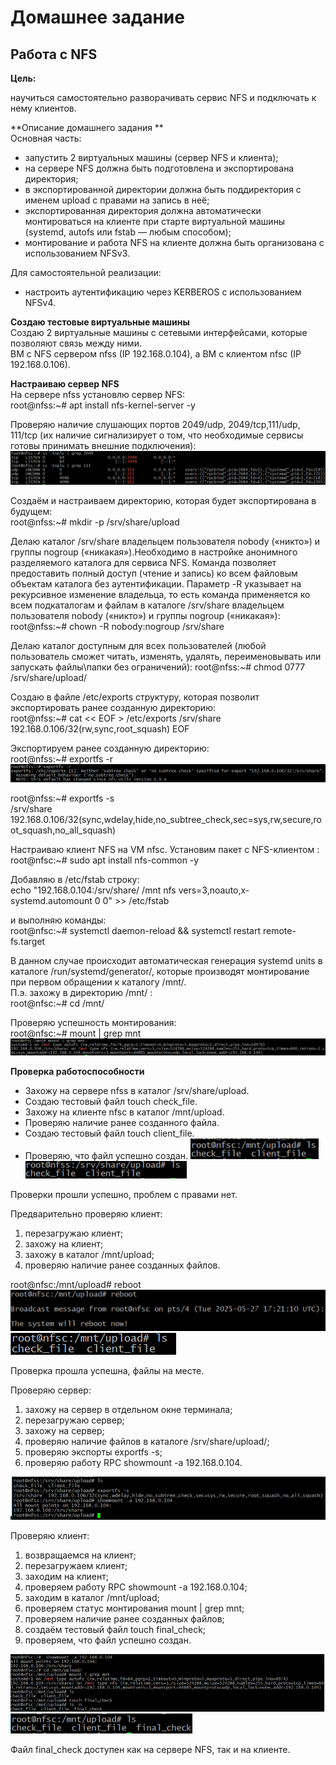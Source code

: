 # Домашнее задание

## Работа с NFS <br>
**Цель:**

научиться самостоятельно разворачивать сервис NFS и подключать к нему клиентов.

**Описание домашнего задания **<br>
Основная часть:<br> 
- запустить 2 виртуальных машины (сервер NFS и клиента);<br>
- на сервере NFS должна быть подготовлена и экспортирована директория; <br>
- в экспортированной директории должна быть поддиректория с именем upload с правами на запись в неё; <br> 
- экспортированная директория должна автоматически монтироваться на клиенте при старте виртуальной машины (systemd, autofs или fstab — любым способом);<br>
- монтирование и работа NFS на клиенте должна быть организована с использованием NFSv3.<br>

Для самостоятельной реализации: <br>
- настроить аутентификацию через KERBEROS с использованием NFSv4.

**Создаю тестовые виртуальные машины**<br>
Создаю 2 виртуальные машины с сетевыми интерфейсами, которые позволяют связь между ними. <br>
  ВМ с NFS сервером nfss (IP 192.168.0.104), а ВМ с клиентом nfsc (IP 192.168.0.106).

  **Настраиваю сервер NFS** <br>
На сервере nfss установлю сервер NFS:<br>
root@nfss:~#  apt install nfs-kernel-server -y

Проверяю наличие слушающих портов 2049/udp, 2049/tcp,111/udp, 111/tcp (их наличие сигнализирует о том, что необходимые сервисы готовы принимать внешние подключения):<br>
![alt text](image-16.png)

Создаём и настраиваем директорию, которая будет экспортирована в будущем: <br>
root@nfss:~# mkdir -p /srv/share/upload

Делаю каталог /srv/share  владельцем пользователя nobody («никто») и группы nogroup («никакая»).Необходимо в настройке анонимного разделяемого каталога для сервиса NFS. Команда позволяет предоставить полный доступ (чтение и запись) ко всем файловым объектам каталога без аутентификации. Параметр -R указывает на рекурсивное изменение владельца, то есть команда применяется ко всем подкаталогам и файлам в каталоге /srv/share владельцем пользователя nobody («никто») и группы nogroup («никакая»):<br>
root@nfss:~# chown -R nobody:nogroup /srv/share

Делаю каталог доступным для всех пользователей (любой пользователь сможет читать, изменять, удалять, переименовывать или запускать файлы\папки без ограничений):
root@nfss:~# chmod 0777 /srv/share/upload/

Cоздаю в файле /etc/exports структуру, которая позволит экспортировать ранее созданную директорию:<br>
root@nfss:~# cat << EOF > /etc/exports
/srv/share 192.168.0.106/32(rw,sync,root_squash)
EOF

Экспортируем ранее созданную директорию: <br>
root@nfss:~# exportfs -r <br>
![alt text](image-17.png)

root@nfss:~# exportfs -s <br>
/srv/share 192.168.0.106/32(sync,wdelay,hide,no_subtree_check,sec=sys,rw,secure,root_squash,no_all_squash) 

Настраиваю клиент NFS на VM nfsc. Установим пакет с NFS-клиентом
:<br>
root@nfsc:~# sudo apt install nfs-common -y

Добавляю в /etc/fstab строку:<br>
echo "192.168.0.104:/srv/share/ /mnt nfs vers=3,noauto,x-systemd.automount 0 0" >> /etc/fstab

и выполняю команды:<br>
root@nfsc:~# systemctl daemon-reload && systemctl restart remote-fs.target

В данном случае происходит автоматическая генерация systemd units в каталоге /run/systemd/generator/, которые производят монтирование при первом обращении к каталогу /mnt/.<br>
П.э. захожу в директорию /mnt/ :<br>
root@nfsc:~# cd /mnt/

Проверяю успешность монтирования:<br>
root@nfsc:~# mount | grep mnt<br>
![alt text](image-19.png)

**Проверка работоспособности**

- Захожу на сервере nfss  в каталог /srv/share/upload.
- Создаю тестовый файл touch check_file.
- Захожу на клиенте nfsc в каталог /mnt/upload. 
- Проверяю наличие ранее созданного файла. 
- Создаю тестовый файл touch client_file. 
- Проверяю, что файл успешно создан.
![alt text](image-20.png)<br>
![alt text](image-21.png)

Проверки прошли успешно, проблем с правами нет. 

Предварительно проверяю клиент: 
1. перезагружаю клиент;
2. захожу на клиент;
3. захожу в каталог /mnt/upload;
4. проверяю наличие ранее созданных файлов.

root@nfsc:/mnt/upload# reboot
![alt text](image-22.png)<br>
![alt text](image-23.png)<br>

Проверка прошла успешна, файлы на месте.

Проверяю сервер: 
1. захожу на сервер в отдельном окне терминала;
2. перезагружаю сервер;
3. захожу на сервер;
4. проверяю наличие файлов в каталоге /srv/share/upload/;
5. проверяю экспорты exportfs -s;
6. проверяю работу RPC showmount -a 192.168.0.104.

![alt text](image-24.png)<br>

Проверяю клиент: 
1. возвращаемся на клиент;
2. перезагружаем клиент;
3. заходим на клиент;
4. проверяем работу RPC showmount -a 192.168.0.104;
5. заходим в каталог /mnt/upload;
6. проверяем статус монтирования mount | grep mnt;
7. проверяем наличие ранее созданных файлов;
8. создаём тестовый файл touch final_check;
9. проверяем, что файл успешно создан.

![alt text](image-25.png)<br>
![alt text](image-26.png)

Файл final_check доступен как на сервере NFS, так и на клиенте.